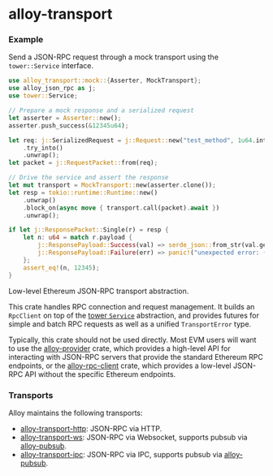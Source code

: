 # alloy-transport

### Example

Send a JSON-RPC request through a mock transport using the `tower::Service` interface.

```rust
use alloy_transport::mock::{Asserter, MockTransport};
use alloy_json_rpc as j;
use tower::Service;

// Prepare a mock response and a serialized request
let asserter = Asserter::new();
asserter.push_success(&12345u64);

let req: j::SerializedRequest = j::Request::new("test_method", 1u64.into(), ())
    .try_into()
    .unwrap();
let packet = j::RequestPacket::from(req);

// Drive the service and assert the response
let mut transport = MockTransport::new(asserter.clone());
let resp = tokio::runtime::Runtime::new()
    .unwrap()
    .block_on(async move { transport.call(packet).await })
    .unwrap();

if let j::ResponsePacket::Single(r) = resp {
    let n: u64 = match r.payload {
        j::ResponsePayload::Success(val) => serde_json::from_str(val.get()).unwrap(),
        j::ResponsePayload::Failure(err) => panic!("unexpected error: {err}"),
    };
    assert_eq!(n, 12345);
}
```

Low-level Ethereum JSON-RPC transport abstraction.

This crate handles RPC connection and request management. It builds an
`RpcClient` on top of the [tower `Service`] abstraction, and provides
futures for simple and batch RPC requests as well as a unified `TransportError`
type.

Typically, this crate should not be used directly. Most EVM users will want to
use the [alloy-provider] crate, which provides a high-level API for interacting
with JSON-RPC servers that provide the standard Ethereum RPC endpoints, or the
[alloy-rpc-client] crate, which provides a low-level JSON-RPC API without the
specific Ethereum endpoints.

[alloy-provider]: https://docs.rs/alloy_provider/
[alloy-rpc-client]: https://docs.rs/alloy_rpc_client/
[tower `Service`]: https://docs.rs/tower/latest/tower/trait.Service.html

### Transports

Alloy maintains the following transports:

- [alloy-transport-http]: JSON-RPC via HTTP.
- [alloy-transport-ws]: JSON-RPC via Websocket, supports pubsub via [alloy-pubsub].
- [alloy-transport-ipc]: JSON-RPC via IPC, supports pubsub via [alloy-pubsub].

[alloy-transport-http]: https://docs.rs/alloy_transport_http/
[alloy-transport-ws]: https://docs.rs/alloy_transport_ws/
[alloy-transport-ipc]: https://docs.rs/alloy_transport_ipc/
[alloy-pubsub]: https://docs.rs/alloy_pubsub/
